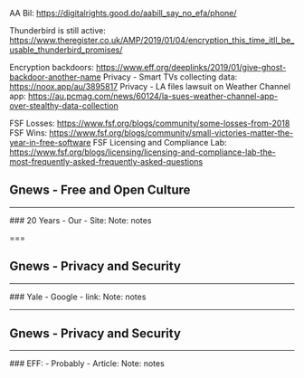 
AA Bil: https://digitalrights.good.do/aabill_say_no_efa/phone/

Thunderbird is still active: https://www.theregister.co.uk/AMP/2019/01/04/encryption_this_time_itll_be_usable_thunderbird_promises/

Encryption backdoors: https://www.eff.org/deeplinks/2019/01/give-ghost-backdoor-another-name
Privacy - Smart TVs collecting data: https://noox.app/au/3895817
Privacy - LA files lawsuit on Weather Channel app: https://au.pcmag.com/news/60124/la-sues-weather-channel-app-over-stealthy-data-collection

FSF Losses: https://www.fsf.org/blogs/community/some-losses-from-2018
FSF Wins: https://www.fsf.org/blogs/community/small-victories-matter-the-year-in-free-software
FSF Licensing and Compliance Lab: https://www.fsf.org/blogs/licensing/licensing-and-compliance-lab-the-most-frequently-asked-frequently-asked-questions




## Gnews -  Free and Open Culture
<hr />
### 20 Years
- Our
- Site:
Note:
notes


===

## Gnews -  Privacy and Security
<hr />
### Yale
- Google
- link:
Note:
notes

---

## Gnews -  Privacy and Security
<hr />
### EFF:
- Probably
- Article:
Note:
notes

